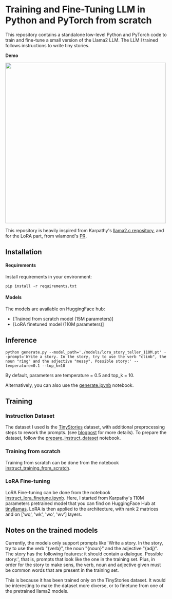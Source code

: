 # Training and Fine-Tuning LLM in Python and PyTorch from scratch

This repository contains a standalone low-level Python and PyTorch code to train and fine-tune a small version of the Llama2 LLM.
The LLM I trained follows instructions to write tiny stories.

**Demo**

<img src="/story1500.gif" width="500" height="500"/>

This repository is heavily inspired from Karpathy's [llama2.c repository](https://github.com/karpathy/llama2.c), and for the LoRA part, from wlamond's [PR](https://github.com/karpathy/llama2.c/pull/187).

## Installation
#### Requirements
Install requirements in your environment:
```
pip install -r requirements.txt
```
#### Models

The models are available on HuggingFace hub:
- [Trained from scratch model (15M parameters)]
- [LoRA finetuned model (110M parameters)]


## Inference

```
python generate.py --model_path='./models/lora_story_teller_110M.pt' --prompt='Write a story. In the story, try to use the verb "climb", the noun "ring" and the adjective "messy". Possible story:' --temperature=0.1 --top_k=10
```
By default, parameters are temperature = 0.5 and top_k = 10.

Alternatively, you can also use the [generate.ipynb](notebooks/generate.ipynb) notebook.

## Training

### Instruction Dataset

The dataset I used is the [TinyStories](https://huggingface.co/datasets/roneneldan/TinyStories) dataset, with additional preprocessing steps to rework the prompts. (see [blogpost]() for more details).
To prepare the dataset, follow the [prepare_instruct_dataset](notebooks/prepare_instruct_dataset.ipynb) notebook.

### Training from scratch

Training from scratch can be done from the notebook [instruct_training_from_scratch](notebooks/instruct_training_from_scratch.ipynb).

### LoRA Fine-tuning

LoRA Fine-tuning can be done from the notebook [instruct_lora_finetune.ipynb](instruct_lora_finetune.ipynb). 
Here, I started from Karpathy's 110M parameters pretrained model that you can find on HuggingFace Hub at [tinyllamas](https://huggingface.co/karpathy/tinyllamas). 
LoRA is then applied to the architecture, with rank 2 matrices and on ['wq', 'wk', 'wo', 'wv'] layers.



## Notes on the trained models
Currently, the models only support prompts like 'Write a story. In the story, try to use the verb "{verb}", the noun "{noun}" and the adjective "{adj}". The story has the following features: it should contain a dialogue. Possible story:', that is, prompts that look like the one in the training set. Plus, in order for the story to make sens, the verb, noun and adjective given must be common words that are present in the training set.

This is because it has been trained only on the TinyStories dataset. It would be interesting to make the dataset more diverse, or to finetune from one of the pretrained llama2 models.
